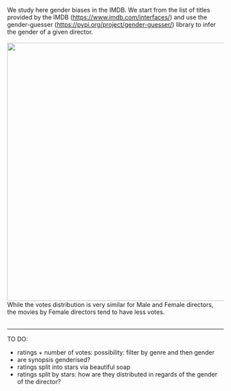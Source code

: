 We study here gender biases in the IMDB. We start from the list of titles provided by the IMDB (https://www.imdb.com/interfaces/) and use the gender-guesser (https://pypi.org/project/gender-guesser/) library to infer the gender of a given director.
<br/>
<br/>
<img src="https://github.com/ecancellieri/Gender_Bias/blob/master/IMDB/votes_distribution.png" width="600">
<br/>
While the votes distribution is very similar for Male and Female directors, the movies by Female directors tend to have less votes.
<br/>
<br/>

----------------------------------------------------------------------------
TO DO:
- ratings + number of votes: possibility: filter by genre and then gender
- are synopsis genderised?
- ratings split into stars via beautiful soap
- ratings split by stars: how are they distributed in regards of the gender of the director?



